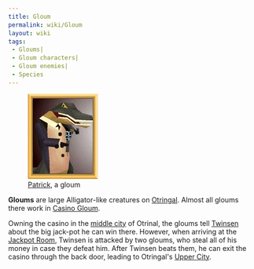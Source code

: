 ```yaml
---
title: Gloum
permalink: wiki/Gloum
layout: wiki
tags:
 - Gloums| 
 - Gloum characters| 
 - Gloum enemies| 
 - Species
---
```


<figure>
<img src="assets/lba2/_characters/frames/patrick.jpg"
title="Patrick, a gloum" width="143" />
<figcaption><a href="Patrick" title="wikilink">Patrick</a>, a
gloum</figcaption>
</figure>

**Gloums** are large Alligator-like creatures on
[Otringal](Otringal "wikilink"). Almost all gloums there work in [Casino
Gloum](Casino_Gloum "wikilink").

Owning the casino in the [middle city](middle_city "wikilink") of
Otrinal, the gloums tell [Twinsen](Twinsen "wikilink") about the big
jack-pot he can win there. However, when arriving at the [Jackpot
Room](Jackpot_Room "wikilink"), Twinsen is attacked by two gloums, who
steal all of his money in case they defeat him. After Twinsen beats
them, he can exit the casino through the back door, leading to
Otringal's [Upper City](Upper_City "wikilink").
